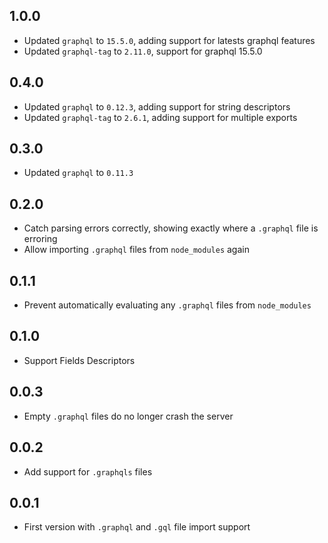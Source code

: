 ## 1.0.0

- Updated `graphql` to `15.5.0`, adding support for latests graphql features
- Updated `graphql-tag` to `2.11.0`, support for graphql 15.5.0

## 0.4.0

- Updated `graphql` to `0.12.3`, adding support for string descriptors
- Updated `graphql-tag` to `2.6.1`, adding support for multiple exports

## 0.3.0

- Updated `graphql` to `0.11.3`

## 0.2.0

- Catch parsing errors correctly, showing exactly where a `.graphql` file is erroring
- Allow importing `.graphql` files from `node_modules` again

## 0.1.1

- Prevent automatically evaluating any `.graphql` files from `node_modules`

## 0.1.0

- Support Fields Descriptors

## 0.0.3

- Empty `.graphql` files do no longer crash the server

## 0.0.2

- Add support for `.graphqls` files

## 0.0.1

- First version with `.graphql` and `.gql` file import support
